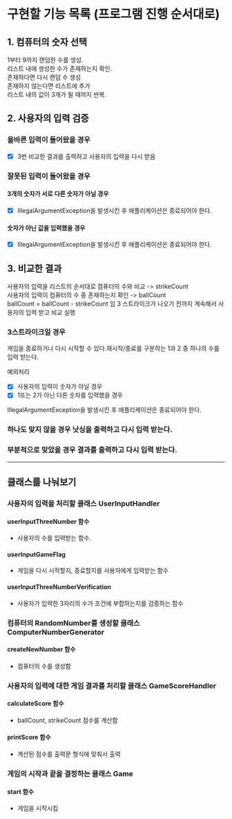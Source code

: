 # 구현할 기능 목록 (프로그램 진행 순서대로)
## 1. 컴퓨터의 숫자 선택
1부터 9까지 랜덤한 수를 생성.\
리스트 내에 생성한 수가 존재하는지 확인.\
존재하다면 다시 랜덤 수 생성\
존재하지 않는다면 리스트에 추가\
리스트 내의 값이 3개가 될 때까지 반복.

## 2. 사용자의 입력 검증
### 올바른 입력이 들어왔을 경우
- [x] 3번 비교한 결과를 출력하고 사용자의 입력을 다시 받음
### 잘못된 입력이 들어왔을 경우
#### 3개의 숫자가 서로 다른 숫자가 아닐 경우
- [x] IllegalArgumentException을 발생시킨 후 애플리케이션은 종료되어야 한다.
#### 숫자가 아닌 값을 입력했을 경우
- [x] IllegalArgumentException을 발생시킨 후 애플리케이션은 종료되어야 한다.

## 3. 비교한 결과
사용자의 입력을 리스트의 순서대로 컴퓨터의 수와 비교 -> strikeCount\
사용자의 입력이 컴퓨터의 수 중 존재하는지 확인 -> ballCount\
ballCount = ballCount - strikeCount 임
3 스트라이크가 나오기 전까지 계속해서 사용자의 입력 받고 비교 실행
### 3스트라이크일 경우
게임을 종료하거나 다시 시작할 수 있다.재시작/종료를 구분하는 1과 2 중 하나의 수를 입력 받는다.

예외처리

- [x] 사용자의 입력이 숫자가 아닐 경우
- [x] 1또는 2가 아닌 다른 숫자를 입력했을 경우 

IllegalArgumentException을 발생시킨 후 애플리케이션은 종료되어야 한다.
### 하나도 맞지 않을 경우 낫싱을 출력하고 다시 입력 받는다.
### 부분적으로 맞았을 경우 결과를 출력하고 다시 입력 받는다.

---
## 클래스를 나눠보기
### 사용자의 입력을 처리할 클래스 UserInputHandler
#### userInputThreeNumber 함수
- 사용자의 수를 입력받는 함수.
#### userInputGameFlag
- 게임을 다시 시작할지, 종료할지를 사용자에게 입력받는 함수 
#### userInputThreeNumberVerification
- 사용자가 입력한 3자리의 수가 조건에 부합하는지를 검증하는 함수
### 컴퓨터의 RandomNumber를 생성할 클래스 ComputerNumberGenerator
#### createNewNumber 함수
- 컴퓨터의 수를 생성함
### 사용자의 입력에 대한 게임 결과를 처리할 클래스 GameScoreHandler
#### calculateScore 함수
- ballCount, strikeCount 점수를 계산함
#### printScore 함수
- 계산된 점수를 출력문 형식에 맞춰서 출력
### 게임의 시작과 끝을 결정하는 클래스 Game
#### start 함수
- 게임을 시작시킴